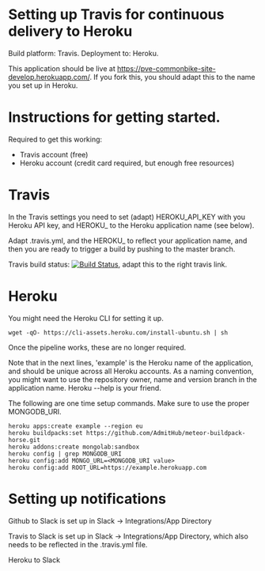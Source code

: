 # Setting up Travis for continuous delivery to Heroku
Build platform: Travis. Deployment to: Heroku.

This application should be live at https://pve-commonbike-site-develop.herokuapp.com/.
If you fork this, you should adapt this to the name you set up in Heroku.

# Instructions for getting started.

Required to get this working:
- Travis account (free)
- Heroku account (credit card required, but enough free resources)

# Travis

In the Travis settings you need to set (adapt) HEROKU_API_KEY with you Heroku API key, and HEROKU_ to the Heroku application name (see below).

Adapt .travis.yml, and the HEROKU_ to reflect your application name, and then you are ready to trigger a build by pushing to the master branch.

Travis build status: 
[![Build Status](https://api.travis-ci.org/pve/commonbike-site.svg?branch=develop)](https://travis-ci.org/pve/common-bike-site), adapt this to the right travis link.

# Heroku

You might need the Heroku CLI for setting it up.
```
wget -qO- https://cli-assets.heroku.com/install-ubuntu.sh | sh
```
Once the pipeline works, these are no longer required.

Note that in the next lines, 'example' is the Heroku name of the
application, and should be unique across all Heroku accounts. 
As a naming convention, you might want to use the repository owner, name and version branch in the application name.
Heroku --help is your friend.

The following are one time setup commands. Make sure to use the proper MONGODB_URI.
```
heroku apps:create example --region eu 
heroku buildpacks:set https://github.com/AdmitHub/meteor-buildpack-horse.git
heroku addons:create mongolab:sandbox
heroku config | grep MONGODB_URI
heroku config:add MONGO_URL=<MONGODB_URI value>
heroku config:add ROOT_URL=https://example.herokuapp.com
```
# Setting up notifications
Github to Slack is set up in Slack -> Integrations/App Directory

Travis to Slack is set up in Slack -> Integrations/App Directory, which also needs to be reflected in the .travis.yml file.

Heroku to Slack

